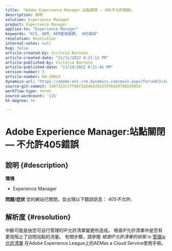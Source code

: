 ```yaml
---
title: 「Adobe Experience Manager:站點關閉 — 405不允許錯誤」
description: 說明
solution: Experience Manager
product: Experience Manager
applies-to: "Experience Manager"
keywords: "KCS, AEM, AEM雲端服務， 405錯誤"
resolution: Resolution
internal-notes: null
bug: false
article-created-by: Victoria Barnato
article-created-date: "11/11/2022 8:21:11 PM"
article-published-by: Victoria Barnato
article-published-date: "11/29/2022 8:21:45 PM"
version-number: 3
article-number: KA-20824
dynamics-url: "https://adobe-ent.crm.dynamics.com/main.aspx?forceUCI=1&pagetype=entityrecord&etn=knowledgearticle&id=392a545d-fe61-ed11-9561-6045bd006793"
source-git-commit: 34d7323c17f88f3284b435d333f64207902d985d
workflow-type: tm+mt
source-wordcount: '115'
ht-degree: 5%

---
```


# Adobe Experience Manager:站點關閉 — 不允許405錯誤

## 說明 {#description}

<b>環境</b>
- Experience Manager

<b>問題/症狀</b>
您的網站已關閉，並出現以下錯誤訊息： *405不允許。*


## 解析度 {#resolution}


中斷可能是由您可自行管理的IP允許清單變更所造成。 檢查IP允許清單中是否有更改阻止了訪問站點的流量。 有關步驟，請參閱 *檢查IP允許清單的狀態* in [管理ip允許清單](https://experienceleague.adobe.com/docs/experience-manager-cloud-service/content/implementing/using-cloud-manager/ip-allow-lists/managing-ip-allow-lists.html?lang=en) 在Adobe Experience League上的AEMas a Cloud Service使用手冊。
